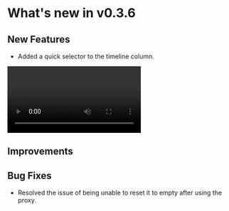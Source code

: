 # What's new in v0.3.6

## New Features

- Added a quick selector to the timeline column.

![](https://github.com/RSSNext/assets/raw/refs/heads/main/timeline-selector.mp4)

## Improvements

## Bug Fixes

- Resolved the issue of being unable to reset it to empty after using the proxy.
